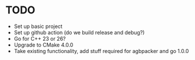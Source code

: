 <!--
SPDX-FileCopyrightText: 2025 Thomas Mathys
SPDX-License-Identifier: MIT
-->

# TODO
* Set up basic project
* Set up github action (do we build release and debug?)
* Go for C++ 23 or 26?
* Upgrade to CMake 4.0.0
* Take existing functionality, add stuff required for agbpacker and go 1.0.0
